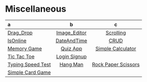 # Miscellaneous
| a|b|c
| :-- |:--:| :--:|
|  [Drag_Drop](https://tahataha579.github.io/Miscellaneous/Drag%20And%20Drop/Drag_Drop.html)  |  [Image_Editor](https://tahataha579.github.io/Miscellaneous/Image_Editor/Image_Editor.html) | [Scrolling](https://tahataha579.github.io/Miscellaneous/Scrolling/scrolling.html) |
|  [IsOnline](https://tahataha579.github.io/Miscellaneous/isOnline/isOnline.html) |  [DateAndTime](https://tahataha579.github.io/Miscellaneous/DateAndTime/DateAndTime.html)|  [CRUD](https://tahataha579.github.io/Miscellaneous/CRUD/crud.html) |
|  [Memory Game](https://tahataha579.github.io/Miscellaneous/Memory%20Game/Tutorials_8.html) |  [Quiz App](https://tahataha579.github.io/Miscellaneous/Quiz%20App/Quiz_App.html) |  [Simple Calculator](https://tahataha579.github.io/Miscellaneous/Calculator/Calculator.html) |
|  [Tic Tac Toe](https://tahataha579.github.io/Miscellaneous/Tic%20Tac%20Toe/Tic_Tac_Toe.html) | [Login Signup](https://tahataha579.github.io/Miscellaneous/Login_Signup/login_signup.html) |
|  [Typing Speed Test](https://tahataha579.github.io/Miscellaneous/Typing%20Speed%20Test/Typing_Speed_Test.html) | [Hang Man](https://tahataha579.github.io/Miscellaneous/HangMan/index.html) |[Rock Paper Scissors](https://tahataha579.github.io/Miscellaneous/Rock%20Paper%20Scissors/index.html) |
|  [Simple Card Game](https://tahataha579.github.io/Miscellaneous/Simple_Card_Game/index.html)
